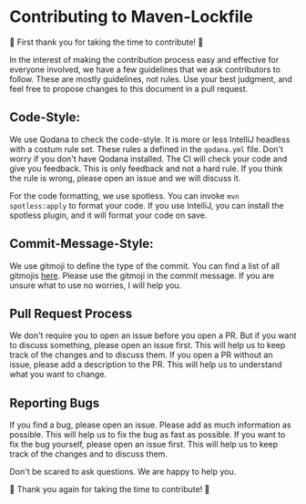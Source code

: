 # Contributing to Maven-Lockfile

🎉 First thank you for taking the time to contribute! 🎉

In the interest of making the contribution process easy and effective for everyone involved, we have a few guidelines that we ask contributors to follow. These are mostly guidelines, not rules. Use your best judgment, and feel free to propose changes to this document in a pull request.


## Code-Style:

We use Qodana to check the code-style. It is more or less IntelliJ headless with a costum rule set. These rules a defined in the `qodana.yml` file. Don't worry if you don't have Qodana installed. The CI will check your code and give you feedback. This is only feedback and not a hard rule. If you think the rule is wrong, please open an issue and we will discuss it.

For the code formatting, we use spotless. You can invoke `mvn spotless:apply` to format your code. If you use IntelliJ, you can install the spotless plugin, and it will format your code on save.


## Commit-Message-Style:

We use gitmoji to define the type of the commit. You can find a list of all gitmojis [here](https://gitmoji.dev/). Please use the gitmoji in the commit message. If you are unsure what to use no worries, I will help you.

## Pull Request Process

We don't require you to open an issue before you open a PR. But if you want to discuss something, please open an issue first. This will help us to keep track of the changes and to discuss them. If you open a PR without an issue, please add a description to the PR. This will help us to understand what you want to change.

## Reporting Bugs

If you find a bug, please open an issue. Please add as much information as possible. This will help us to fix the bug as fast as possible. If you want to fix the bug yourself, please open an issue first. This will help us to keep track of the changes and to discuss them.


Don't be scared to ask questions. We are happy to help you.

🎉 Thank you again for taking the time to contribute! 🎉

